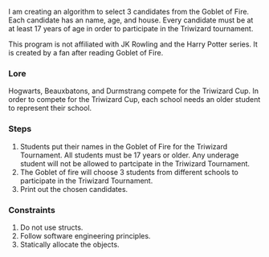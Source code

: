 I am creating an algorithm to select 3 candidates from the Goblet of Fire. Each candidate has an name, age, and house. Every candidate must be at at least 17 years of age in order to participate in the Triwizard tournament.

This program is not affiliated with JK Rowling and the Harry Potter series. It is created by a fan after reading Goblet of Fire.

### Lore
Hogwarts, Beauxbatons, and Durmstrang compete for the Triwizard Cup. In order to compete for the Triwizard Cup, each school needs an older student to represent their school.

### Steps
1. Students put their names in the Goblet of Fire for the Triwizard Tournament. All students must be 17 years or older.
Any underage student will not be allowed to partcipate in the Triwizard Tournament.
2. The Goblet of fire will choose 3 students from different schools to participate in the Triwizard Tournament.
3. Print out the chosen candidates.

### Constraints
1. Do not use structs.
2. Follow software engineering principles.
3. Statically allocate the objects.
